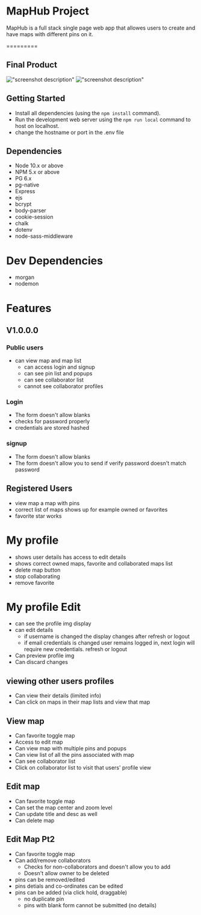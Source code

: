 # MapHub Project 

MapHub is a full stack single page web app that allowes users to create and have maps with different pins on it.


=========

## Final Product

!["screenshot description"](#)
!["screenshot description"](#)


## Getting Started

- Install all dependencies (using the `npm install` command).
- Run the development web server using the `npm run local` command to host on localhost.
- change the hostname or port in the .env file

## Dependencies

- Node 10.x or above
- NPM 5.x or above
- PG 6.x
- pg-native
- Express
- ejs
- bcrypt
- body-parser
- cookie-session
- chalk
- dotenv
- node-sass-middleware

# Dev Dependencies
- morgan
- nodemon


# Features

## V1.0.0.0

### Public users
  * can view map and map list 
	* can access login and signup
	* can see pin list and popups 
	* can see collaborator list
	* cannot see collaborator profiles

### Login
  * The form doesn't allow blanks
  * checks for password properly
  * credentials are stored hashed
  
### signup 
  * The form doesn't allow blanks
  * The form doesn't allow you to send if verify password doesn't match password    

## Registered Users
* view map a map with pins
* correct list of maps shows up for example owned or favorites
* favorite star works 

# My profile 
* shows user details has access to edit details
* shows correct owned maps, favorite and collaborated maps list
* delete map button 
* stop collaborating 
* remove favorite

# My profile Edit
* can see the profile img display
* can edit details 
  * if username is changed the display changes after refresh or logout
  * if email credentials is changed user remains logged in, next login will require new credentials.
refresh or logout 
* Can preview profile img
* Can discard changes 

## viewing other users profiles
* Can view their details (limited info) 
* Can click on maps in their map lists and view that map

## View map
* Can favorite toggle map 
* Access to edit map
* Can view map with multiple pins and popups
* Can view list of all the pins associated with map
* Can see collaborator list
* Click on collaborator list to visit that users' profile view
	        
## Edit map
* Can favorite toggle map 
* Can set the map center and zoom level
* Can update title and desc as well 
* Can delete map 
       
## Edit Map Pt2
* Can favorite toggle map 
* Can add/remove collaborators
	* Checks for non-collaborators and doesn't allow you to add
	* Doesn't allow owner to be deleted
* pins can be removed/edited
* pins detials and co-ordinates can be edited
* pins can be added (via click hold, draggable)
	* no duplicate pin
  * pins with blank form cannot be submitted (no details)
